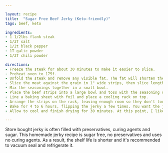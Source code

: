 ```yaml
---

layout: recipe
title:  "Sugar Free Beef Jerky (Keto-friendly)"
tags: beef, keto

ingredients:
- 1 1/2lbs flank steak
- 1/2T salt
- 1/2t black pepper
- 1T galic powder
- 1/2T chili powder

directions:
- Freeze the steak for about 30 minutes to make it easier to slice.
- Preheat oven to 175f.
- Unfold the steak and remove any visible fat. The fat will shorten the jerky's shelf life, so it's best removed.
- Slice the meat against the grain in 1" wide strips, then slice lengthwise into two thinner, approximately 1/8" thick strips.
- Mix the seasonings together in a small bowl. 
- Place the beef strips into a large bowl and toss with the seasoning until evenly coated.
- Line a baking sheet with foil and place a cooling rack on top.
- Arrange the strips on the rack, leaving enough room so they don't touch.
- Bake for 4 to 6 hours, flipping the jerky a few times. You want the jerky to be dark brown, firm and dry, yet still pliable. Thicker cut pieces will take longer, thinner pieces sooner, so remove those and return the thicker pieces to the oven until done.
- Allow to cool and finish drying for 30 minutes. At this point, I like to vacuum seal the jerky into portions and place it in the refrigerator for the longest shelf life, although any air tight container will also work. It should keep for about a week in an air tight container, or up to two weeks when vacuum sealed.

---
```


Store bought jerky is often filled with preservatives, curing agents and sugar. This homemade jerky recipe is sugar free, no preservatives and uses no curing agents. As a result, the shelf life is shorter and it's recommended to vacuum seal and refrigerate it.
